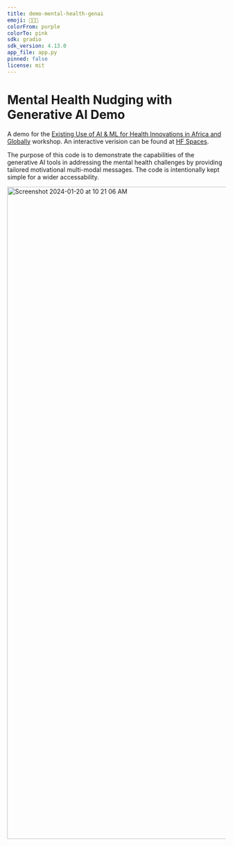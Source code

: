 ```yaml
---
title: demo-mental-health-genai
emoji: 🧠💬💜
colorFrom: purple
colorTo: pink
sdk: gradio
sdk_version: 4.13.0
app_file: app.py
pinned: false
license: mit
---
```


# Mental Health Nudging with Generative AI Demo

A demo for the [Existing Use of AI & ML for Health Innovations in Africa and Globally](https://healthinteltrust.com/portfolios/project-health-hack-naija-1-0/) workshop.
An interactive verision can be found at [HF Spaces](https://huggingface.co/spaces/ophiuchus-ai/demo-mental-health-genai).

The purpose of this code is to demonstrate the capabilities of the generative AI tools in addressing the mental health challenges by providing tailored motivational multi-modal messages. The code is intentionally kept simple for a wider accessability.

<img width="1500" alt="Screenshot 2024-01-20 at 10 21 06 AM" src="https://github.com/ophiuchus-ai/demo-mental-health-genai/assets/133911288/3d61857e-7ee0-45c4-a28d-75e5418e8658">
